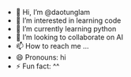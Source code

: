- 👋 Hi, I’m @daotunglam
- 👀 I’m interested in learning code
- 🌱 I’m currently learning python
- 💞️ I’m looking to collaborate on AI
- 📫 How to reach me ...
- 😄 Pronouns: hi
- ⚡ Fun fact: ^^

<!---
lamdaotung/lamdaotung is a ✨ special ✨ repository because its `README.md` (this file) appears on your GitHub profile.
You can click the Preview link to take a look at your changes.
--->
